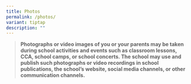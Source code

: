 ```yaml
---
title: Photos
permalink: /photos/
variant: tiptap
description: ""
---
```

<blockquote>
<p><strong>Photographs or video images of you or your parents may be taken during school activities and events such as classroom lessons, CCA, school camps, or school concerts. The school may use and publish such photographs or video recordings in school publications, the school’s website, social media channels, or other communication channels.</strong>
</p>
</blockquote>
<p></p>